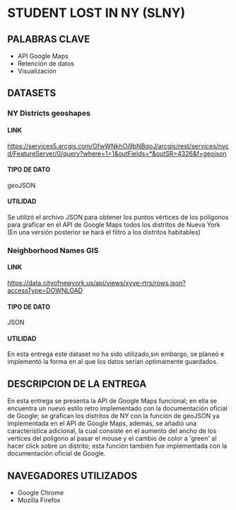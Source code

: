 # STUDENT LOST IN NY (SLNY)

## PALABRAS CLAVE

* API Google Maps
* Retención de datos
* Visualización

## DATASETS
### NY Districts geoshapes
#### LINK
https://services5.arcgis.com/GfwWNkhOj9bNBqoJ/arcgis/rest/services/nycd/FeatureServer/0/query?where=1=1&outFields=*&outSR=4326&f=geojson
#### TIPO DE DATO
geoJSON
#### UTILIDAD
Se utilizó el archivo JSON para obtener los puntos vértices de los polígonos para graficar en el API de Google Maps todos los distritos de Nueva York (En una versión posterior se hará el filtro a los distritos habitables)

### Neighborhood Names GIS
#### LINK
https://data.cityofnewyork.us/api/views/xyye-rtrs/rows.json?accessType=DOWNLOAD
#### TIPO DE DATO
JSON
#### UTILIDAD
En esta entrega este dataset no ha sido utilizado,sin embargo, se planeó e implementó la forma en al que los datos serían optimamente guardados.

## DESCRIPCION DE LA ENTREGA

En esta entrega se presenta la API de Google Maps funcional; en ella se encuentra un nuevo estilo retro implementado con la documentación oficial de Google; se grafican los distritos de NY con la función de geoJSON ya implementada en el API de Google Maps, además, se añadió una característica adicional, la cual consiste en el aumento del ancho de los vertices del poligono al pasar el mouse y el cambio de color a 'green' al hacer click sobre un distrito; esta función también fue implementada con la documentación oficial de Google.

## NAVEGADORES UTILIZADOS

* Google Chrome
* Mozilla Firefox

## 